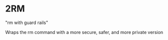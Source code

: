 # 2RM

"rm with guard rails"

Wraps the rm command with a more secure, safer, and more private version

